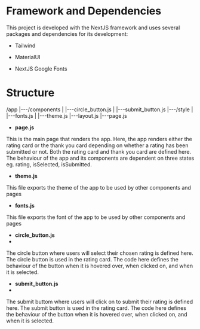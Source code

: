 
# Framework and Dependencies

This project is developed with the NextJS framework and uses several packages and dependencies for its development:

- Tailwind

- MaterialUI

- NextJS Google Fonts

# Structure

/app
|---/components
|     |---circle_button.js
|     |---submit_button.js
|---/style
|     |---fonts.js
|     |---theme.js
|---layout.js
|---page.js

- **page.js**

This is the main page that renders the app. Here, the app renders either the rating card or the thank you card depending on whether a rating has been submitted or not.
Both the rating card and thank you card are defined here. The behaviour of the app and its components are dependent on three states eg. rating, isSelected, isSubmitted.

- **theme.js** 

This file exports the theme of the app to be used by other components and pages

- **fonts.js**

This file exports the font of the app to be used by other components and pages

- **circle_button.js**
- 
The circle button where users will select their chosen rating is defined here. The circle button is used in the rating card. The code here defines the behaviour of the button when it is hovered over, when clicked on, and when it is selected.

- **submit_button.js**
- 
The submit buttom where users will click on to submit their rating is defined here. The submit button is used in the rating card. The code here defines the behaviour of the button when it is hovered over, when clicked on, and when it is selected.
